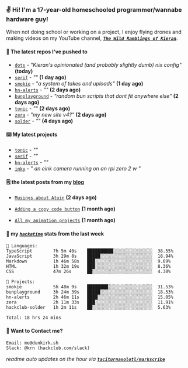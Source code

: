### ✌️ Hi! I'm a 17-year-old homeschooled programmer/wannabe hardware guy!

When not doing school or working on a project, I enjoy flying drones and making videos on my YouTube channel, [**_`The Wild Ramblings of Kieran`_**](https://youtube.com/@kieran.rambles).

#### 👷 The latest repos I've pushed to

- [`dots`](https://github.com/taciturnaxolotl/dots) - _"Kieran's opinionated (and probably slightly dumb) nix config"_ **(today)**
- [`serif`](https://github.com/taciturnaxolotl/serif) - _""_ **(1 day ago)**
- [`smokie`](https://github.com/taciturnaxolotl/smokie) - _"a system of takes and uploads"_ **(1 day ago)**
- [`hn-alerts`](https://github.com/taciturnaxolotl/hn-alerts) - _""_ **(2 days ago)**
- [`bunplayground`](https://github.com/taciturnaxolotl/bunplayground) - _"random bun scripts that dont fit anywhere else"_ **(2 days ago)**
- [`tonic`](https://github.com/taciturnaxolotl/tonic) - _""_ **(2 days ago)**
- [`zera`](https://github.com/taciturnaxolotl/zera) - _"my new site v4?"_ **(2 days ago)**
- [`solder`](https://github.com/hackclub/solder) - _""_ **(4 days ago)**

#### ⌨️ My latest projects

- [`tonic`](https://github.com/taciturnaxolotl/tonic) - _""_
- [`serif`](https://github.com/taciturnaxolotl/serif) - _""_
- [`hn-alerts`](https://github.com/taciturnaxolotl/hn-alerts) - _""_
- [`inky`](https://github.com/taciturnaxolotl/inky) - _" an eink camera running on an rpi zero 2 w "_

#### 🗒️ the latest posts from my [blog](https://dunkirk.sh)

- [`Musings about Atuin`](https://dunkirk.sh/blog/atuin/) **(2 days ago)**

- [`Adding a copy code button`](https://dunkirk.sh/blog/adding-a-copy-button/) **(1 month ago)**

- [`All my animation projects`](https://dunkirk.sh/blog/my-animations/) **(1 month ago)**



#### 📡 my [_`hackatime`_](https://waka.hackclub.com) stats from the last week

```text
💾 Languages:
TypeScript        7h 5m 40s    ██████████░░░░░░░░░░░░░░░  38.55%
JavaScript        3h 29m 8s    █████░░░░░░░░░░░░░░░░░░░░  18.94%
Markdown          1h 46m 58s   ███░░░░░░░░░░░░░░░░░░░░░░  9.69%
HTML              1h 32m 19s   ███░░░░░░░░░░░░░░░░░░░░░░  8.36%
CSS               47m 26s      ██░░░░░░░░░░░░░░░░░░░░░░░  4.30%

💼 Projects:
smokie            5h 48m 9s    ████████░░░░░░░░░░░░░░░░░  31.53%
bunplayground     3h 24m 39s   █████░░░░░░░░░░░░░░░░░░░░  18.53%
hn-alerts         2h 46m 11s   ████░░░░░░░░░░░░░░░░░░░░░  15.05%
zera              2h 11m 33s   ███░░░░░░░░░░░░░░░░░░░░░░  11.91%
hackclub-solder   1h 2m 11s    ██░░░░░░░░░░░░░░░░░░░░░░░  5.63%

Total: 18 hrs 24 mins
```

#### 📮 Want to Contact me?

```text
Email: me@dunkirk.sh
Slack: @krn (hackclub.com/slack)
```

_readme auto updates on the hour via [**`taciturnaxolotl/markscribe`**](https://github.com/taciturnaxolotl/markscribe)_
